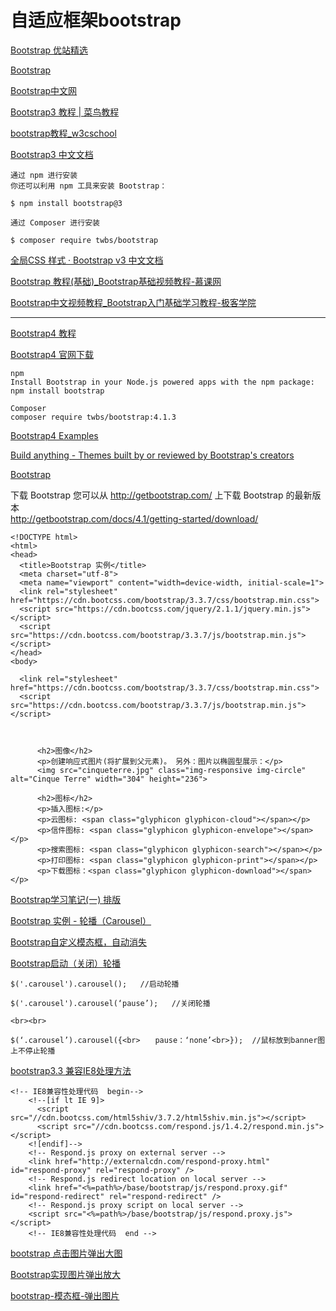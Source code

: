 
# 自适应框架bootstrap

[Bootstrap 优站精选](http://www.youzhan.org/)  

[Bootstrap](https://getbootstrap.com/2.3.2/)  

[Bootstrap中文网](http://www.bootcss.com/)  

[Bootstrap3 教程 | 菜鸟教程](https://www.runoob.com/bootstrap/bootstrap-tutorial.html)  

[bootstrap教程_w3cschool](https://www.w3cschool.cn/bootstrap/)  

[Bootstrap3 中文文档](https://v3.bootcss.com/)  
~~~
通过 npm 进行安装
你还可以利用 npm 工具来安装 Bootstrap：

$ npm install bootstrap@3

通过 Composer 进行安装

$ composer require twbs/bootstrap
~~~
[全局CSS 样式 · Bootstrap v3 中文文档](https://v3.bootcss.com/css/)  

[Bootstrap 教程(基础)_Bootstrap基础视频教程-慕课网](https://www.imooc.com/learn/141/)  

[Bootstrap中文视频教程_Bootstrap入门基础学习教程-极客学院](http://www.jikexueyuan.com/course/bootstrap/)  

-----------------

[Bootstrap4 教程](https://www.runoob.com/bootstrap4/bootstrap4-tutorial.html)  

[Bootstrap4 官网下载](https://getbootstrap.com/docs/4.1/getting-started/download/)  
~~~
npm
Install Bootstrap in your Node.js powered apps with the npm package:
npm install bootstrap

Composer  
composer require twbs/bootstrap:4.1.3
~~~

[Bootstrap4 Examples](https://getbootstrap.com/docs/4.1/examples/)  

[Build anything - Themes built by or reviewed by Bootstrap's creators](https://themes.getbootstrap.com/)  

[Bootstrap](https://www.runoob.com/try/try.php?filename=trybs_default)  

下载 Bootstrap
您可以从 http://getbootstrap.com/ 上下载 Bootstrap 的最新版本  
http://getbootstrap.com/docs/4.1/getting-started/download/  

~~~
<!DOCTYPE html>
<html>
<head>
  <title>Bootstrap 实例</title>
  <meta charset="utf-8">
  <meta name="viewport" content="width=device-width, initial-scale=1">
  <link rel="stylesheet" href="https://cdn.bootcss.com/bootstrap/3.3.7/css/bootstrap.min.css">  
  <script src="https://cdn.bootcss.com/jquery/2.1.1/jquery.min.js"></script>
  <script src="https://cdn.bootcss.com/bootstrap/3.3.7/js/bootstrap.min.js"></script>
</head>
<body>

  <link rel="stylesheet" href="https://cdn.bootcss.com/bootstrap/3.3.7/css/bootstrap.min.css">  
  <script src="https://cdn.bootcss.com/bootstrap/3.3.7/js/bootstrap.min.js"></script>



      <h2>图像</h2>
      <p>创建响应式图片(将扩展到父元素)。 另外：图片以椭圆型展示：</p>            
      <img src="cinqueterre.jpg" class="img-responsive img-circle" alt="Cinque Terre" width="304" height="236"> 
      
      <h2>图标</h2>
      <p>插入图标:</p>      
      <p>云图标: <span class="glyphicon glyphicon-cloud"></span></p>      
      <p>信件图标: <span class="glyphicon glyphicon-envelope"></span></p>            
      <p>搜索图标: <span class="glyphicon glyphicon-search"></span></p>
      <p>打印图标: <span class="glyphicon glyphicon-print"></span></p>      
      <p>下载图标：<span class="glyphicon glyphicon-download"></span></p>      
~~~

[Bootstrap学习笔记(一) 排版](https://www.cnblogs.com/sankexin/p/5509297.html)  

[Bootstrap 实例 - 轮播（Carousel）](http://www.runoob.com/try/try.php?filename=bootstrap3-plugin-carousal-caption)  

[Bootstrap自定义模态框，自动消失](https://blog.csdn.net/ai_shuyingzhixia/article/details/80159220)  

[Bootstrap启动（关闭）轮播](https://www.cnblogs.com/candy-Yao/p/7446993.html)  
~~~
$('.carousel').carousel();   //启动轮播

$('.carousel').carousel(‘pause’);   //关闭轮播

<br><br>

$(‘.carousel’).carousel({<br>　　pause：‘none’<br>});  //鼠标放到banner图上不停止轮播

~~~

[bootstrap3.3 兼容IE8处理方法](https://blog.csdn.net/u012116457/article/details/50772459)  
~~~
<!-- IE8兼容性处理代码  begin-->
    <!--[if lt IE 9]>
      <script src="//cdn.bootcss.com/html5shiv/3.7.2/html5shiv.min.js"></script>
      <script src="//cdn.bootcss.com/respond.js/1.4.2/respond.min.js"></script>
    <![endif]-->
    <!-- Respond.js proxy on external server -->
    <link href="http://externalcdn.com/respond-proxy.html" id="respond-proxy" rel="respond-proxy" />
	<!-- Respond.js redirect location on local server -->
	<link href="<%=path%>/base/bootstrap/js/respond.proxy.gif" id="respond-redirect" rel="respond-redirect" /> 
	<!-- Respond.js proxy script on local server -->
    <script src="<%=path%>/base/bootstrap/js/respond.proxy.js"></script> 
    <!-- IE8兼容性处理代码  end -->
~~~

[bootstrap 点击图片弹出大图](https://blog.csdn.net/suitingwei/article/details/50217157)  

[Bootstrap实现图片弹出放大](https://blog.csdn.net/my98800/article/details/78066910)  

[bootstrap-模态框-弹出图片](https://blog.csdn.net/encircles/article/details/71127324)  





